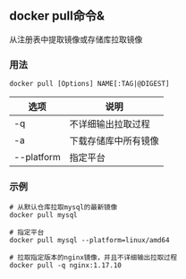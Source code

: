 ## docker pull命令&

从注册表中提取镜像或存储库拉取镜像

### 用法
```
docker pull [Options] NAME[:TAG|@DIGEST]
```

| 选项 | 说明 |
| --- | --- |
| -q | 不详细输出拉取过程 |
| -a | 下载存储库中所有镜像 |
| --platform | 指定平台 |

### 示例
```shell
# 从默认仓库拉取mysql的最新镜像
docker pull mysql

# 指定平台
docker pull mysql --platform=linux/amd64

# 拉取指定版本的nginx镜像，并且不详细输出拉取过程
docker pull -q nginx:1.17.10


```